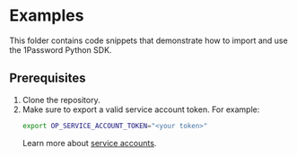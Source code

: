 # Examples

This folder contains code snippets that demonstrate how to import and use the 1Password Python SDK.

## Prerequisites

1. Clone the repository.
2. Make sure to export a valid service account token. For example:
	```bash
	export OP_SERVICE_ACCOUNT_TOKEN="<your token>"
	```
	Learn more about [service accounts](https://developer.1password.com/docs/service-accounts/get-started).
